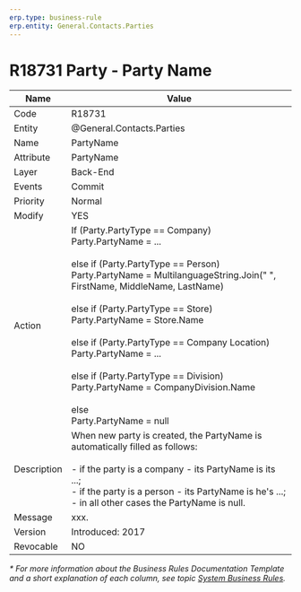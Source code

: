 ```yaml
---
erp.type: business-rule
erp.entity: General.Contacts.Parties
---
```


# R18731 Party - Party Name

| Name | Value |
| ---- | ----- |
| Code | R18731 |
| Entity | @General.Contacts.Parties |
| Name | PartyName |
| Attribute | PartyName |
| Layer | Back-End |
| Events | Commit |
| Priority | Normal |
| Modify | YES |
| Action | If (Party.PartyType == Company)<br/>Party.PartyName = ...<br/><br/>else if (Party.PartyType == Person)<br/>Party.PartyName = MultilanguageString.Join(" ", FirstName, MiddleName, LastName)<br/><br/>else if (Party.PartyType == Store)<br/>Party.PartyName = Store.Name<br/><br/>else if (Party.PartyType == Company Location)<br/>Party.PartyName = ...<br/><br/>else if (Party.PartyType == Division)<br/>Party.PartyName = CompanyDivision.Name<br/><br/>else<br/>Party.PartyName = null |
| Description| When new party is created, the PartyName is automatically filled as follows:<br/><br/>-   if the party is a company - its PartyName is its ...;<br>-   if the party is a person - its PartyName is he\'s ...;<br>-   in all other cases the PartyName is null.|
| Message | xxx.|
| Version | Introduced: 2017 |
| Revocable | NO |

*\* For more information about the Business Rules Documentation Template and a short explanation of each column, see
topic [System Business Rules](../templates/template-description-system-business-rules.md).*
